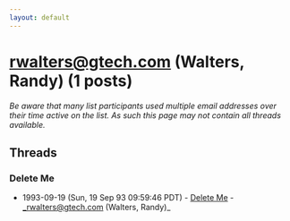 ```yaml
---
layout: default
---
```


# rwalters@gtech.com (Walters, Randy) (1 posts)

_Be aware that many list participants used multiple email addresses over their time active on the list. As such this page may not contain all threads available._

## Threads

### Delete Me
+ 1993-09-19 (Sun, 19 Sep 93 09:59:46 PDT) - [Delete Me](/archive/1993/09/7bd901912c74c81110139fcaad6e3756bf0a2858199d5b1a12abb424e3b21741) - _rwalters@gtech.com (Walters, Randy)_

